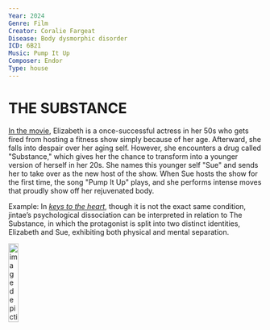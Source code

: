 ```yaml
---
Year: 2024
Genre: Film
Creator: Coralie Fargeat
Disease: Body dysmorphic disorder
ICD: 6B21
Music: Pump It Up
Composer: Endor
Type: house
---
```


# THE SUBSTANCE

[In the movie](https://youtu.be/JN0c6H4vrrQ?si=Fusd9wpKnTxxPM3H), Elizabeth is a once-successful actress in her 50s who gets fired from hosting a fitness show simply because of her age. Afterward, she falls into despair over her aging self. However, she encounters a drug called "Substance," which gives her the chance to transform into a younger version of herself in her 20s. She names this younger self "Sue" and sends her to take over as the new host of the show. When Sue hosts the show for the first time, the song "Pump It Up" plays, and she performs intense moves that proudly show off her rejuvenated body. 

Example: In [*keys to the heart*](jimin10194895), though it is not the exact same condition, jintae’s psychological dissociation can be interpreted in relation to The Substance, in which the protagonist is split into two distinct identities, Elizabeth and Sue, exhibiting both physical and mental separation.

<img src="./oh_sejin_img.jpg" alt="image depicting Body dysmorphic disorder" style="width :20%;" />
